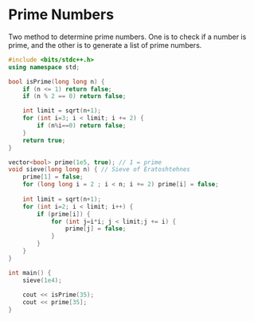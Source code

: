 # Prime Numbers

Two method to determine prime numbers. One is to check if a number is prime, and the other is to generate a list of prime numbers.

```cpp
#include <bits/stdc++.h>
using namespace std;

bool isPrime(long long n) {
    if (n <= 1) return false;
    if (n % 2 == 0) return false;

    int limit = sqrt(n+1);
    for (int i=3; i < limit; i += 2) {
        if (n%i==0) return false;
    }
    return true;
}

vector<bool> prime(1e5, true); // 1 = prime
void sieve(long long n) { // Sieve of Eratoshtehnes
    prime[1] = false;
    for (long long i = 2 ; i < n; i += 2) prime[i] = false;
    
    int limit = sqrt(n+1);
    for (int i=2; i < limit; i++) {
        if (prime[i]) {
            for (int j=i*i; j < limit;j += i) {
                prime[j] = false;
            }
        }
    }
}

int main() {
    sieve(1e4);
    
    cout << isPrime(35);
    cout << prime[35];
}
```
